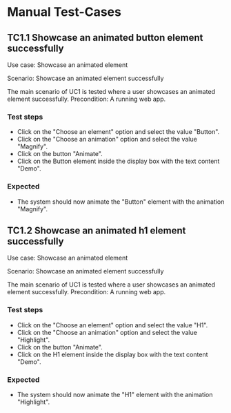 # Manual Test-Cases

## TC1.1 Showcase an animated button element successfully
Use case: Showcase an animated element

Scenario: Showcase an animated element successfully

The main scenario of UC1 is tested where a user showcases an animated element successfully.
Precondition: A running web app.

### Test steps
* Click on the "Choose an element" option and select the value "Button".
* Click on the "Choose an animation" option and select the value "Magnify".
* Click on the button "Animate".
* Click on the Button element inside the display box with the text content "Demo".

### Expected
* The system should now animate the "Button" element with the animation "Magnify".

## TC1.2 Showcase an animated h1 element successfully
Use case: Showcase an animated element

Scenario: Showcase an animated element successfully

The main scenario of UC1 is tested where a user showcases an animated element successfully.
Precondition: A running web app.

### Test steps
* Click on the "Choose an element" option and select the value "H1".
* Click on the "Choose an animation" option and select the value "Highlight".
* Click on the button "Animate".
* Click on the H1 element inside the display box with the text content "Demo".

### Expected
* The system should now animate the "H1" element with the animation "Highlight".